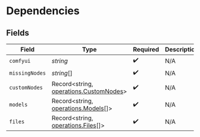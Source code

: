 # Dependencies


## Fields

| Field                                                                            | Type                                                                             | Required                                                                         | Description                                                                      |
| -------------------------------------------------------------------------------- | -------------------------------------------------------------------------------- | -------------------------------------------------------------------------------- | -------------------------------------------------------------------------------- |
| `comfyui`                                                                        | *string*                                                                         | :heavy_check_mark:                                                               | N/A                                                                              |
| `missingNodes`                                                                   | *string*[]                                                                       | :heavy_check_mark:                                                               | N/A                                                                              |
| `customNodes`                                                                    | Record<string, [operations.CustomNodes](../../models/operations/customnodes.md)> | :heavy_check_mark:                                                               | N/A                                                                              |
| `models`                                                                         | Record<string, [operations.Models](../../models/operations/models.md)[]>         | :heavy_check_mark:                                                               | N/A                                                                              |
| `files`                                                                          | Record<string, [operations.Files](../../models/operations/files.md)[]>           | :heavy_check_mark:                                                               | N/A                                                                              |